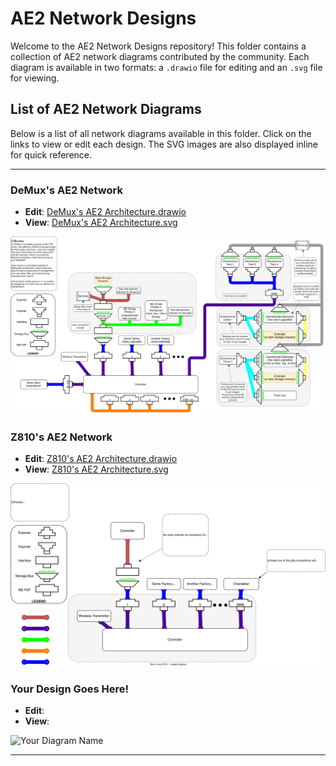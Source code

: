 # AE2 Network Designs

Welcome to the AE2 Network Designs repository! This folder contains a collection of AE2 network diagrams contributed by the community. Each diagram is available in two formats: a `.drawio` file for editing and an `.svg` file for viewing.

## List of AE2 Network Diagrams

Below is a list of all network diagrams available in this folder. Click on the links to view or edit each design. The SVG images are also displayed inline for quick reference.

---

### DeMux's AE2 Network

- **Edit**: [DeMux's AE2 Architecture.drawio](https://app.diagrams.net/#Uhttps%3A%2F%2Fraw.githubusercontent.com%2FDeMux42%2FAE2NetworkDesigns%2Fmain%2FAE2NetworkDesignExamples%2FDeMux%27s%20AE2%20Network%20Design.drawio)
- **View**: [DeMux's AE2 Architecture.svg](./DeMux%27s%20AE2%20Network%20Design.svg)

![DeMux's AE2 Architecture](./DeMux%27s%20AE2%20Network%20Design.svg)

### Z810's AE2 Network

- **Edit**: [Z810's AE2 Architecture.drawio](https://app.diagrams.net/#Uhttps%3A%2F%2Fraw.githubusercontent.com%2FZ81042%2FAE2NetworkDesigns%2Fmain%2FAE2NetworkDesignExamples%2FZ810%27s%20AE2%20Network%20Design.drawio)
- **View**: [Z810's AE2 Architecture.svg](./Z810%27s%20AE2%20Network%20Design.svg)

![Z810's AE2 Architecture](./Z810%27s%20AE2%20Network%20Design.svg)

### Your Design Goes Here!

- **Edit**: 
- **View**: 

![Your Diagram Name]()

---
